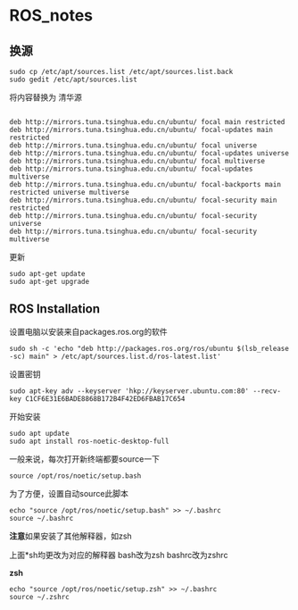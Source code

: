 # ROS_notes


## 换源

```
sudo cp /etc/apt/sources.list /etc/apt/sources.list.back
sudo gedit /etc/apt/sources.list
```

将内容替换为
清华源

```

deb http://mirrors.tuna.tsinghua.edu.cn/ubuntu/ focal main restricted
deb http://mirrors.tuna.tsinghua.edu.cn/ubuntu/ focal-updates main restricted
deb http://mirrors.tuna.tsinghua.edu.cn/ubuntu/ focal universe
deb http://mirrors.tuna.tsinghua.edu.cn/ubuntu/ focal-updates universe
deb http://mirrors.tuna.tsinghua.edu.cn/ubuntu/ focal multiverse
deb http://mirrors.tuna.tsinghua.edu.cn/ubuntu/ focal-updates multiverse
deb http://mirrors.tuna.tsinghua.edu.cn/ubuntu/ focal-backports main restricted universe multiverse
deb http://mirrors.tuna.tsinghua.edu.cn/ubuntu/ focal-security main restricted
deb http://mirrors.tuna.tsinghua.edu.cn/ubuntu/ focal-security universe
deb http://mirrors.tuna.tsinghua.edu.cn/ubuntu/ focal-security multiverse

```

更新
```
sudo apt-get update
sudo apt-get upgrade
```


## ROS Installation

设置电脑以安装来自packages.ros.org的软件
```
sudo sh -c 'echo "deb http://packages.ros.org/ros/ubuntu $(lsb_release -sc) main" > /etc/apt/sources.list.d/ros-latest.list'
```

设置密钥
```
sudo apt-key adv --keyserver 'hkp://keyserver.ubuntu.com:80' --recv-key C1CF6E31E6BADE8868B172B4F42ED6FBAB17C654
```

开始安装

```
sudo apt update
sudo apt install ros-noetic-desktop-full
```

一般来说，每次打开新终端都要source一下
```
source /opt/ros/noetic/setup.bash
```


为了方便，设置自动source此脚本
```
echo "source /opt/ros/noetic/setup.bash" >> ~/.bashrc
source ~/.bashrc
```

**注意**如果安装了其他解释器，如zsh

上面*sh均更改为对应的解释器
bash改为zsh    bashrc改为zshrc

**zsh**
```
echo "source /opt/ros/noetic/setup.zsh" >> ~/.bashrc
source ~/.zshrc
```


